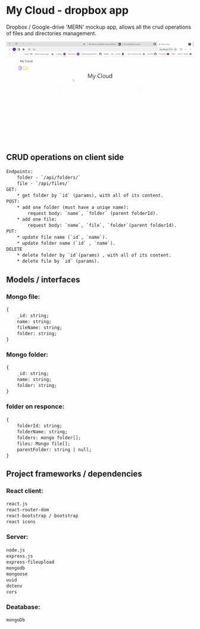 # My Cloud - dropbox app
Dropbox / Google-drive 'MERN' mockup app, allows all the crud operations of files and directories management.


![](preview.gif)

## CRUD operations on client side
    Endpoints: 
        folder - `/api/folders/`
        file - `/api/files/`
    GET:
        * get folder by `id` (params), with all of its content.
    POST:
        * add one folder (must have a uniqe name): 
            request body: `name`, `folder` (parent folderId).
        * add one file:
            request body: `name`, `file`, `folder`(parent folderId).
    PUT: 
        * update file name (`id`, `name`).
        * update folder name (`id` , `name`).
    DELETE
        * delete folder by `id`(params) , with all of its content.
        * delete file by `id` (params).

## Models / interfaces
### Mongo file:
```
{
    _id: string;
    name: string;
    fileName: string;
    folder: string;
}
```
### Mongo folder:
```
{
    _id: string;
    name: string;
    folder: string;
}
```
### folder on responce:
```
{
    folderId: string;
    folderName: string;
    folders: mongo folder[];
    files: Mongo file[];
    parentFolder: string | null;
}
```


## Project frameworks / dependencies

### React client:
    react.js
    react-router-dom
    react-bootstrap / bootstrap
    react icons 

### Server:
    node.js
    express.js
    express-fileupload
    mongodb
    mongoose
    uuid
    dotenv
    cors

### Deatabase: 
    mongoDb